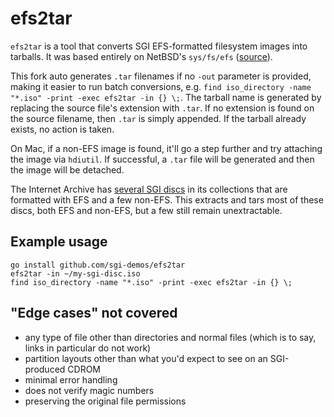 # efs2tar

`efs2tar` is a tool that converts SGI EFS-formatted filesystem images into tarballs. It was based entirely on NetBSD's `sys/fs/efs` ([source](http://cvsweb.netbsd.org/bsdweb.cgi/src/sys/fs/efs/?only_with_tag=MAIN)).

This fork auto generates `.tar` filenames if no `-out` parameter is provided, making it easier to run batch conversions, e.g. `find iso_directory -name "*.iso" -print -exec efs2tar -in {} \;`.  The tarball name is generated by replacing the source file's extension with `.tar`. If no extension is found on the source filename, then `.tar` is simply appended.  If the tarball already exists, no action is taken. 

On Mac, if a non-EFS image is found, it'll go a step further and try attaching the image via `hdiutil`.  If successful, a `.tar` file will be generated and then the image will be detached.

The Internet Archive has [several SGI discs](https://archive.org/search.php?query=sgi&and%5B%5D=mediatype%3A%22software%22&page=2) in its collections that are formatted with EFS and a few non-EFS.  This extracts and tars most of these discs, both EFS and non-EFS, but a few still remain unextractable.

## Example usage

```
go install github.com/sgi-demos/efs2tar
efs2tar -in ~/my-sgi-disc.iso
find iso_directory -name "*.iso" -print -exec efs2tar -in {} \;
```




## "Edge cases" not covered
* any type of file other than directories and normal files (which is to say, links in particular do not work)
* partition layouts other than what you'd expect to see on an SGI-produced CDROM
* minimal error handling
* does not verify magic numbers
* preserving the original file permissions

